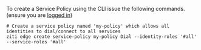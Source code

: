 To create a Service Policy using the CLI issue the following commands. (ensure you are [logged in](../cli/cli-snippets/login.md))

    # Create a service policy named 'my-policy' which allows all identities to dial/connect to all services 
    ziti edge create service-policy my-policy Dial --identity-roles '#all' --service-roles '#all'
